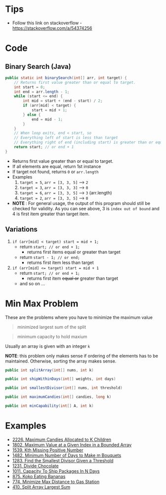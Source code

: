 # Tips
- Follow this link on stackoverflow - https://stackoverflow.com/a/54374256 

# Code
## Binary Search (Java)
```java
public static int binarySearch(int[] arr, int target) {
    // Returns first value greater than or equal to target. 
    int start = 0;
    int end = arr.length - 1;
    while (start <= end) {
        int mid = start + (end - start) / 2;
        if (arr[mid] < target) {
            start = mid + 1;
        } else {
            end = mid - 1;
        }
    }
    // When loop exits, end < start, so
    // Everything left of start is less than target
    // Everything right of end (including start) is greater than or equal to target
    return start; // or end + 1
}
```
- Returns first value greater than or equal to target. 
- If all elements are equal, return 1st instance
- If target not found, returns `0` or `arr.length`
- Examples
  1. `target = 5`, `arr = [3, 3, 5]` --> `2`
  2. `target = 3`, `arr = [3, 3, 3]` --> `0`
  3. `target = 6`, `arr = [3, 3, 5]` --> `3` (arr.length)
  4. `target = 2`, `arr = [3, 3, 5]` --> `0`
- **NOTE** : For general usage, the output of this program should still be checked for validity. As you can see above, 3 is `index out of bound` and 4 is first item greater than target item.

## Variations
1. `if (arr[mid] < target) start = mid + 1;`
   - return `start; // or end + 1;`
     - returns first items equal or greater than target
   - return `start - 1; // or end;`
     - returns first item less than target
3. `if (arr[mid] <= target) start = mid + 1`
   - return `start; // or end + 1;`
     - returns first item ~~equal or~~ greater than target
   - and so on ... 

# Min Max Problem
These are the problems where you have to minimize the maximum value
> minimized largest sum of the split

> minimum capacity to hold maxium

Usually an array is given with an integer `k`

**NOTE**: this problem only makes sense if ordering of the elements has to be maintained. Otherwise, sorting the array makes sense. 

```java
public int splitArray(int[] nums, int k)

public int shipWithinDays(int[] weights, int days)

public int smallestDivisor(int[] nums, int threshold)

public int maximumCandies(int[] candies, long k)

public int minCapability(int[] A, int k)
```

# Examples
- [2226. Maximum Candies Allocated to K Children](https://leetcode.com/problems/maximum-candies-allocated-to-k-children/discuss/1908888/JavaC%2B%2BPython-Binary-Search-with-Explanation)
- [1802. Maximum Value at a Given Index in a Bounded Array](https://leetcode.com/problems/maximum-value-at-a-given-index-in-a-bounded-array/discuss/1119801/Python-Binary-Search)
- [1539. Kth Missing Positive Number](https://leetcode.com/problems/kth-missing-positive-number/discuss/779999/JavaC++Python-O(logN))
- [1482. Minimum Number of Days to Make m Bouquets](https://leetcode.com/problems/minimum-number-of-days-to-make-m-bouquets/discuss/686316/javacpython-binary-search)
- [1283. Find the Smallest Divisor Given a Threshold](https://leetcode.com/problems/find-the-smallest-divisor-given-a-threshold/discuss/446376/javacpython-bianry-search)
- [1231. Divide Chocolate](https://leetcode.com/problems/divide-chocolate/discuss/408503/Python-Binary-Search)
- [1011. Capacity To Ship Packages In N Days](https://leetcode.com/problems/capacity-to-ship-packages-within-d-days/discuss/256729/javacpython-binary-search/)
- [875. Koko Eating Bananas](https://leetcode.com/problems/koko-eating-bananas/discuss/152324/C++JavaPython-Binary-Search)
- [774. Minimize Max Distance to Gas Station](https://leetcode.com/problems/minimize-max-distance-to-gas-station/discuss/113633/Easy-and-Concise-Solution-using-Binary-Search-C++JavaPython)
- [410. Split Array Largest Sum](https://leetcode.com/problems/split-array-largest-sum/)